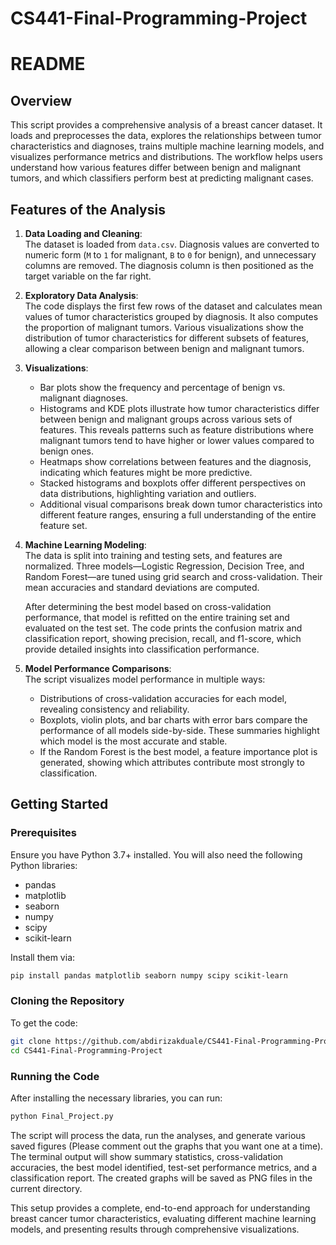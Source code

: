 # CS441-Final-Programming-Project

# README

## Overview
This script provides a comprehensive analysis of a breast cancer dataset. It loads and preprocesses the data, explores the relationships between tumor characteristics and diagnoses, trains multiple machine learning models, and visualizes performance metrics and distributions. The workflow helps users understand how various features differ between benign and malignant tumors, and which classifiers perform best at predicting malignant cases.

## Features of the Analysis
1. **Data Loading and Cleaning**:  
   The dataset is loaded from `data.csv`. Diagnosis values are converted to numeric form (`M` to `1` for malignant, `B` to `0` for benign), and unnecessary columns are removed. The diagnosis column is then positioned as the target variable on the far right.

2. **Exploratory Data Analysis**:  
   The code displays the first few rows of the dataset and calculates mean values of tumor characteristics grouped by diagnosis. It also computes the proportion of malignant tumors. Various visualizations show the distribution of tumor characteristics for different subsets of features, allowing a clear comparison between benign and malignant tumors.

3. **Visualizations**:  
   - Bar plots show the frequency and percentage of benign vs. malignant diagnoses.  
   - Histograms and KDE plots illustrate how tumor characteristics differ between benign and malignant groups across various sets of features. This reveals patterns such as feature distributions where malignant tumors tend to have higher or lower values compared to benign ones.  
   - Heatmaps show correlations between features and the diagnosis, indicating which features might be more predictive.  
   - Stacked histograms and boxplots offer different perspectives on data distributions, highlighting variation and outliers.  
   - Additional visual comparisons break down tumor characteristics into different feature ranges, ensuring a full understanding of the entire feature set.

4. **Machine Learning Modeling**:  
   The data is split into training and testing sets, and features are normalized. Three models—Logistic Regression, Decision Tree, and Random Forest—are tuned using grid search and cross-validation. Their mean accuracies and standard deviations are computed.

   After determining the best model based on cross-validation performance, that model is refitted on the entire training set and evaluated on the test set. The code prints the confusion matrix and classification report, showing precision, recall, and f1-score, which provide detailed insights into classification performance.

5. **Model Performance Comparisons**:  
   The script visualizes model performance in multiple ways:
   - Distributions of cross-validation accuracies for each model, revealing consistency and reliability.
   - Boxplots, violin plots, and bar charts with error bars compare the performance of all models side-by-side. These summaries highlight which model is the most accurate and stable.
   - If the Random Forest is the best model, a feature importance plot is generated, showing which attributes contribute most strongly to classification.

## Getting Started

### Prerequisites
Ensure you have Python 3.7+ installed. You will also need the following Python libraries:
- pandas
- matplotlib
- seaborn
- numpy
- scipy
- scikit-learn

Install them via:
```bash
pip install pandas matplotlib seaborn numpy scipy scikit-learn
```

### Cloning the Repository
To get the code:
```bash
git clone https://github.com/abdirizakduale/CS441-Final-Programming-Project.git
cd CS441-Final-Programming-Project
```

### Running the Code
After installing the necessary libraries, you can run:
```bash
python Final_Project.py
```

The script will process the data, run the analyses, and generate various saved figures (Please comment out the graphs that you want one at a time). The terminal output will show summary statistics, cross-validation accuracies, the best model identified, test-set performance metrics, and a classification report. The created graphs will be saved as PNG files in the current directory.

This setup provides a complete, end-to-end approach for understanding breast cancer tumor characteristics, evaluating different machine learning models, and presenting results through comprehensive visualizations.
